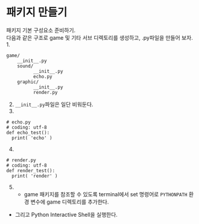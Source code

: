 # 패키지 만들기
패키지 기본 구성요소 준비하기.  
다음과 같은 구조로 game 및 기타 서브 디렉토리를 생성하고, .py파일을 만들어 보자.  
1.  
```
game/
    __init__.py
    sound/
          __init__.py
          echo.py
    graphic/
          __init__.py
          render.py
```
2. `__init__.py`파일은 일단 비워둔다.  
3. 
```
# echo.py
# coding: utf-8
def echo_test():
  print( 'echo' )
```
4. 
```
# render.py
# coding: utf-8
def render_test():
  print( 'render' )
```
5. - game 패키지를 참조할 수 있도록 terminal에서 set 명령어로 `PYTHONPATH` 환경 변수에 game 디렉토리를 추가한다.
  - 그리고 Python Interactive Shell을 실행한다.


